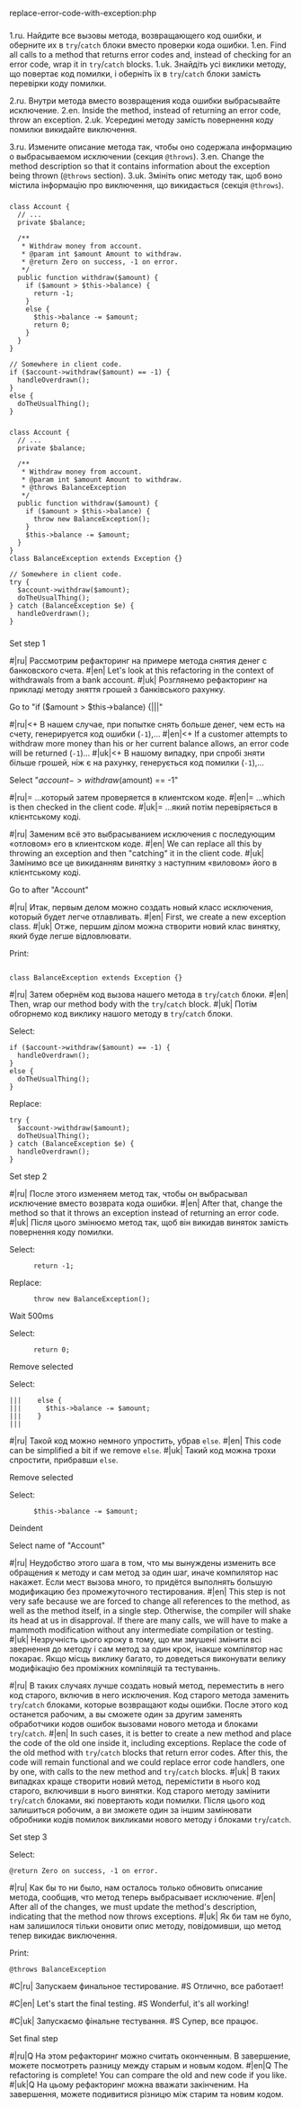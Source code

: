 replace-error-code-with-exception:php

###

1.ru. Найдите все вызовы метода, возвращающего код ошибки, и оберните их в <code>try</code>/<code>catch</code> блоки вместо проверки кода ошибки.
1.en. Find all calls to a method that returns error codes and, instead of checking for an error code, wrap it in <code>try</code>/<code>catch</code> blocks.
1.uk. Знайдіть усі виклики методу, що повертає код помилки, і оберніть їх в <code>try</code>/<code>catch</code> блоки замість перевірки коду помилки.

2.ru. Внутри метода  вместо возвращения кода ошибки выбрасывайте исключение.
2.en. Inside the method, instead of returning an error code, throw an exception.
2.uk. Усередині методу замість повернення коду помилки викидайте виключення.

3.ru. Измените описание метода так, чтобы оно содержала информацию о выбрасываемом исключении (секция <code>@throws</code>).
3.en. Change the method description so that it contains information about the exception being thrown (<code>@throws</code> section).
3.uk. Змініть опис методу так, щоб воно містила інформацію про виключення, що викидається (секція <code>@throws</code>).



###

```
class Account {
  // ...
  private $balance;

  /**
   * Withdraw money from account.
   * @param int $amount Amount to withdraw.
   * @return Zero on success, -1 on error.
   */
  public function withdraw($amount) {
    if ($amount > $this->balance) {
      return -1;
    }
    else {
      $this->balance -= $amount;
      return 0;
    }
  }
}

// Somewhere in client code.
if ($account->withdraw($amount) == -1) {
  handleOverdrawn();
}
else {
  doTheUsualThing();
}
```

###

```
class Account {
  // ...
  private $balance;

  /**
   * Withdraw money from account.
   * @param int $amount Amount to withdraw.
   * @throws BalanceException
   */
  public function withdraw($amount) {
    if ($amount > $this->balance) {
      throw new BalanceException();
    }
    $this->balance -= $amount;
  }
}
class BalanceException extends Exception {}

// Somewhere in client code.
try {
  $account->withdraw($amount);
  doTheUsualThing();
} catch (BalanceException $e) {
  handleOverdrawn();
}
```

###

Set step 1

#|ru| Рассмотрим рефакторинг на примере метода снятия денег с банковского счета.
#|en| Let's look at this refactoring in the context of withdrawals from a bank account.
#|uk| Розглянемо рефакторинг на прикладі методу зняття грошей з банківського рахунку.

Go to "if ($amount > $this->balance) {|||"

#|ru|<+ В нашем случае, при попытке снять больше денег, чем есть на счету, генерируется код ошибки (<code>-1</code>),…
#|en|<+ If a customer attempts to withdraw more money than his or her current balance allows, an error code will be returned (<code>-1</code>)…
#|uk|<+ В нашому випадку, при спробі зняти більше грошей, ніж є на рахунку, генерується код помилки (<code>-1</code>),…

Select "$account->withdraw($amount) == -1"

#|ru|= …который затем проверяется в клиентском коде.
#|en|= …which is then checked in the client code.
#|uk|= …який потім перевіряється в клієнтському коді.

#|ru| Заменим всё это выбрасыванием исключения с последующим «отловом» его в клиентском коде.
#|en| We can replace all this by throwing an exception and then "catching" it in the client code.
#|uk| Замінимо все це викиданням винятку з наступним «виловом» його в клієнтському коді.

Go to after "Account"

#|ru| Итак, первым делом можно создать новый класс исключения, который будет легче отлавливать.
#|en| First, we create a new exception class.
#|uk| Отже, першим ділом можна створити новий клас винятку, який буде легше відловлювати.

Print:
```

class BalanceException extends Exception {}
```

#|ru| Затем обернём код вызова нашего метода в <code>try</code>/<code>catch</code> блоки.
#|en| Then, wrap our method body with the <code>try</code>/<code>catch</code> block.
#|uk| Потім обгорнемо код виклику нашого методу в <code>try</code>/<code>catch</code> блоки.

Select:
```
if ($account->withdraw($amount) == -1) {
  handleOverdrawn();
}
else {
  doTheUsualThing();
}
```

Replace:
```
try {
  $account->withdraw($amount);
  doTheUsualThing();
} catch (BalanceException $e) {
  handleOverdrawn();
}
```

Set step 2

#|ru| После этого изменяем метод так, чтобы он выбрасывал исключение вместо возврата кода ошибки.
#|en| After that, change the method so that it throws an exception instead of returning an error code.
#|uk| Після цього змінюємо метод так, щоб він викидав виняток замість повернення коду помилки.

Select:
```
      return -1;
```

Replace:
```
      throw new BalanceException();
```

Wait 500ms

Select:
```
      return 0;

```

Remove selected

Select:
```
|||    else {
|||      $this->balance -= $amount;
|||    }
|||
```

#|ru| Такой код можно немного упростить, убрав <code>else</code>.
#|en| This code can be simplified a bit if we remove <code>else</code>.
#|uk| Такий код можна трохи спростити, прибравши <code>else</code>.

Remove selected

Select:
```
      $this->balance -= $amount;
```

Deindent

Select name of "Account"

#|ru| Неудобство этого шага в том, что мы вынуждены изменить все обращения к методу и сам метод за один шаг, иначе компилятор нас накажет. Если мест вызова много, то придётся выполнять большую модификацию без промежуточного тестирования.
#|en| This step is not very safe because we are forced to change all references to the method, as well as the method itself, in a single step. Otherwise, the compiler will shake its head at us in disapproval. If there are many calls, we will have to make a mammoth modification without any intermediate compilation or testing.
#|uk| Незручність цього кроку в тому, що ми змушені змінити всі звернення до методу і сам метод за один крок, інакше компілятор нас покарає. Якщо місць виклику багато, то доведеться виконувати велику модифікацію без проміжних компіляцій та тестуваннь.

#|ru| В таких случаях лучше создать новый метод, переместить в него код старого, включив в него исключения. Код старого метода заменить <code>try</code>/<code>catch</code> блоками, которые возвращают коды ошибки. После этого код останется рабочим, а вы сможете один за другим заменять обработчики кодов ошибок вызовами нового метода и блоками <code>try</code>/<code>catch</code>.
#|en| In such cases, it is better to create a new method and place the code of the old one inside it, including exceptions. Replace the code of the old method with <code>try</code>/<code>catch</code> blocks that return error codes. After this, the code will remain functional and we could replace error code handlers, one by one, with calls to the new method and <code>try</code>/<code>catch</code> blocks.
#|uk| В таких випадках краще створити новий метод, перемістити в нього код старого, включивши в нього винятки. Код старого методу замінити <code>try</code>/<code>catch</code> блоками, які повертають коди помилки. Після цього код залишиться робочим, а ви зможете один за іншим замінювати обробники кодів помилок викликами нового методу і блоками <code>try</code>/<code>catch</code>.

Set step 3

Select:
```
@return Zero on success, -1 on error.
```
#|ru| Как бы то ни было, нам осталось только обновить описание метода, сообщив, что метод теперь выбрасывает исключение.
#|en| After all of the changes, we must update the method's description, indicating that the method now throws exceptions.
#|uk| Як би там не було, нам залишилося тільки оновити опис методу, повідомивши, що метод тепер викидає виключення.

Print:
```
@throws BalanceException
```

#C|ru| Запускаем финальное тестирование.
#S Отлично, все работает!

#C|en| Let's start the final testing.
#S Wonderful, it's all working!

#C|uk| Запускаємо фінальне тестування.
#S Супер, все працює.

Set final step

#|ru|Q На этом рефакторинг можно считать оконченным. В завершение, можете посмотреть разницу между старым и новым кодом.
#|en|Q The refactoring is complete! You can compare the old and new code if you like.
#|uk|Q На цьому рефакторинг можна вважати закінченим. На завершення, можете подивитися різницю між старим та новим кодом.